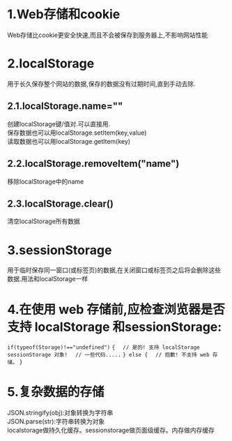 # 1.Web存储和cookie
Web存储比cookie更安全快速,而且不会被保存到服务器上,不影响网站性能
# 2.localStorage
用于长久保存整个网站的数据,保存的数据没有过期时间,直到手动去除.  
## 2.1.localStorage.name=""
创建localStorage键/值对.可以直接用.  
保存数据也可以用localStorage.setItem(key,value)  
读取数据也可以用localStorage.getItem(key)
## 2.2.localStorage.removeItem("name")
移除localStorage中的name
## 2.3.localStorage.clear()
清空localStorage所有数据  


# 3.sessionStorage
用于临时保存同一窗口(或标签页)的数据,在关闭窗口或标签页之后将会删除这些数据.用法和localStorage一样

# 4.在使用 web 存储前,应检查浏览器是否支持 localStorage 和sessionStorage:

`if(typeof(Storage)!=="undefined")`
`{`
&emsp;`// 是的! 支持 localStorage  sessionStorage 对象!`
&emsp;`// 一些代码.....`
`} else {`
&emsp;`// 抱歉! 不支持 web 存储。`
`}`

# 5.复杂数据的存储
JSON.stringify(obj):对象转换为字符串  
JSON.parse(str):字符串转换为对象  
localstorage做持久化缓存。sessionstorage做页面级缓存。内存做内存缓存